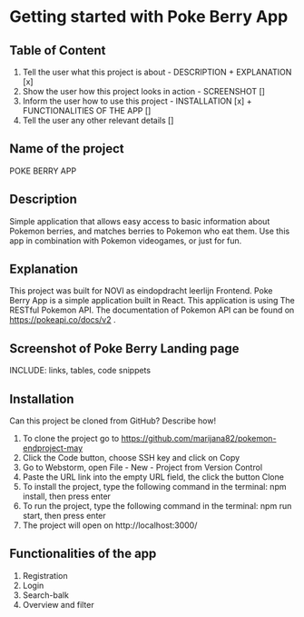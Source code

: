 # Getting started with Poke Berry App

## Table of Content
1. Tell the user what this project is about - DESCRIPTION + EXPLANATION [x]
2. Show the user how this project looks in action - SCREENSHOT []
3. Inform the user how to use this project - INSTALLATION [x] + FUNCTIONALITIES OF THE APP []
4. Tell the user any other relevant details []

## Name of the project
POKE BERRY APP

## Description

Simple application that allows easy access to basic information about Pokemon berries, and matches berries to Pokemon who eat them. Use this app in combination with Pokemon videogames, or just for fun.

## Explanation

This project was built for NOVI as eindopdracht leerlijn Frontend.
Poke Berry App is a simple application built in React.
This application is using The RESTful Pokemon API. The documentation of Pokemon API can be found on https://pokeapi.co/docs/v2 .

## Screenshot of Poke Berry Landing page
INCLUDE: links, tables, code snippets


## Installation
Can this project be cloned from GitHub? Describe how!

1. To clone the project go to https://github.com/marijana82/pokemon-endproject-may
2. Click the Code button, choose SSH key and click on Copy
3. Go to Webstorm, open File - New - Project from Version Control
4. Paste the URL link into the empty URL field, the click the button Clone
5. To install the project, type the following command in the terminal: npm install, then press enter
6. To run the project, type the following command in the terminal: npm run start, then press enter
7. The project will open on http://localhost:3000/


## Functionalities of the app
1. Registration
2. Login
3. Search-balk
4. Overview and filter
